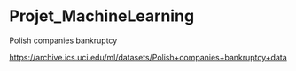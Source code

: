 # Projet_MachineLearning
Polish companies bankruptcy

https://archive.ics.uci.edu/ml/datasets/Polish+companies+bankruptcy+data
